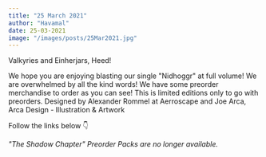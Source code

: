 ```yaml
---
title: "25 March 2021"
author: "Havamal"
date: 25-03-2021
image: "/images/posts/25Mar2021.jpg"
---
```


Valkyries and Einherjars, Heed!

We hope you are enjoying blasting our single "Nidhoggr" at full volume!
We are overwhelmed by all the kind words!
We have some preorder merchandise to order as you can see!
This is limited editions only to go with preorders.
Designed by Alexander Rommel at Aerroscape
and Joe Arca, Arca Design - Illustration & Artwork

Follow the links below 👇

_"The Shadow Chapter" Preorder Packs are no longer available._